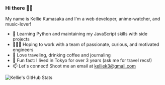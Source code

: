 ### Hi there 👋🏻

My name is Kellie Kumasaka and I'm a web developer, anime-watcher, and music-lover!

- 🌱 Learning Python and maintaining my JavaScript skills with side projects
- 👩🏻‍💻 Hoping to work with a team of passionate, curious, and motivated engineers
- 💜 Love traveling, drinking coffee and journaling
- 👀 Fun fact: I lived in Tokyo for over 3 years (ask me for travel recs!)
- 📫 Let's connect! Shoot me an email at [kelliek3@gmail.com](mailto:kelliek3@gmail.com)

<img align="left" alt="Kellie's GitHub Stats" src="https://github-readme-stats.vercel.app/api?username=kelliekumasaka&show_icons=true&hide_border=true" />
